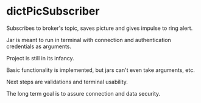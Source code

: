 # dictPicSubscriber
Subscribes to broker's topic, saves picture and gives impulse to ring alert.

Jar is meant to run in terminal with connection and authentication credentials as arguments.

Project is still in its infancy.

Basic functionality is implemented, but jars can't even take arguments, etc.

Next steps are validations and terminal usability.

The long term goal is to assure connection and data security.
